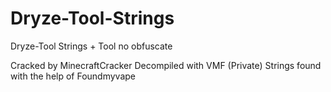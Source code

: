 # Dryze-Tool-Strings
Dryze-Tool Strings + Tool no obfuscate

Cracked by MinecraftCracker
Decompiled with VMF (Private)
Strings found with the help of Foundmyvape
